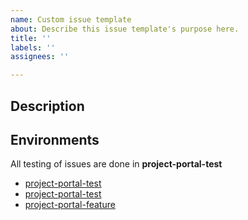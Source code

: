 ```yaml
---
name: Custom issue template
about: Describe this issue template's purpose here.
title: ''
labels: ''
assignees: ''

---
```

## Description

## Environments

All testing of issues are done in **project-portal-test**

- [project-portal-test](https://portal.fusion.equinor.com)
- [project-portal-test](https://webserver-fusion-project-portal-test.radix.equinor.com/)
- [project-portal-feature](https://webserver-fusion-project-portal-feature.radix.equinor.com/)
